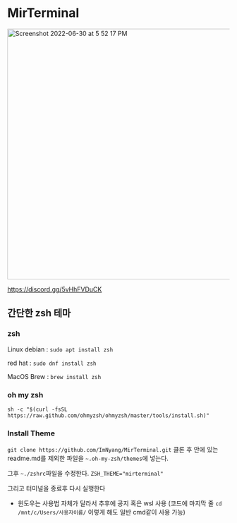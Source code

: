 # MirTerminal

<img width="568" alt="Screenshot 2022-06-30 at 5 52 17 PM" src="https://user-images.githubusercontent.com/72956792/176635975-c729eb04-23dd-4c03-9e08-3d6e05a07839.png">

https://discord.gg/5vHhFVDuCK

## 간단한 zsh 테마

### zsh

Linux
debian : `sudo apt install zsh`

red hat : `sudo dnf install zsh`

MacOS
Brew : `brew install zsh`

### oh my zsh

`sh -c "$(curl -fsSL https://raw.github.com/ohmyzsh/ohmyzsh/master/tools/install.sh)"`

### Install Theme

`git clone https://github.com/ImNyang/MirTerminal.git`
클론 후 안에 있는 readme.md를 제외한 파일을 `~.oh-my-zsh/themes`에 넣는다.

그후 `~./zshrc`파일을 수정한다.
`ZSH_THEME="mirterminal"`

그리고 터미널을 종료후 다시 실행한다

+ 윈도우는 사용법 자체가 달라서 추후에 공지 혹은 wsl 사용 (코드에 마지막 줄 `cd /mnt/c/Users/사용자이름/` 이렇게 해도 일반 cmd같이 사용 가능)
